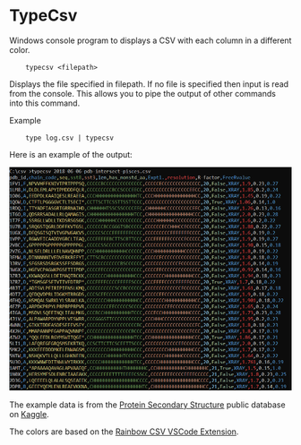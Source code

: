 # TypeCsv

Windows console program to displays a CSV with each column in a different color.
```
    typecsv <filepath>
```
Displays the file specified in filepath. If no file is specified then input is read from the console. This allows you to pipe the output of other commands into this command.

Example
```
    type log.csv | typecsv
```
Here is an example of the output:

![example](docs/img/example.png)

The example data is from the [Protein Secondary Structure](https://www.kaggle.com/alfrandom/protein-secondary-structure) public database on [Kaggle](https://www.kaggle.com/). 

The colors are based on the [Rainbow CSV VSCode Extension](https://marketplace.visualstudio.com/items?itemName=mechatroner.rainbow-csv).